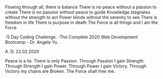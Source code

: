 Flowing through all, there is balance
There is no peace without a passion to create
There is no passion without peace to guide
Knowledge stagnates without the strength to act
Power blinds without the serenity to see
There is freedom in life
There is purpose in death
The Force is all things and I am the Force


-5 Day Coding Challenge.
-The Complete 2020 Web Development Bootcamp - Dr. Angela Yu.

A. D. 22.02.2020

Peace is a lie. There is only Passion.
Through Passion I gain Strength.
Through Strength I gain Power.
Through Power I gain Victory.
Through Victory my chains are Broken.
The Force shall free me.